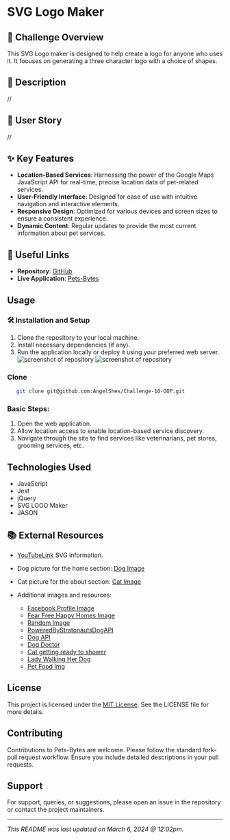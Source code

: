 # SVG Logo Maker

## 🌟 Challenge Overview
This SVG Logo maker is designed to help create a logo for anyone who uses it. It focuses on generating a three character logo with a choice of shapes.

## 📝 Description 
//

## 🐾 User Story
//

## ✨ Key Features
- **Location-Based Services**: Harnessing the power of the Google Maps JavaScript API for real-time, precise location data of pet-related services.
- **User-Friendly Interface**: Designed for ease of use with intuitive navigation and interactive elements.
- **Responsive Design**: Optimized for various devices and screen sizes to ensure a consistent experience.
- **Dynamic Content**: Regular updates to provide the most current information about pet services.

## 🔗 Useful Links
- **Repository**: [GitHub](https://github.com/fredm23579/pets-bytes/)
- **Live Application**: [Pets-Bytes](https://fredm23579.github.io/pets-bytes/)

## Usage

### 🛠️ Installation and Setup
1. Clone the repository to your local machine.
2. Install necessary dependencies (if any).
3. Run the application locally or deploy it using your preferred web server.
![screenshot of repository](<./assets/imgs/Screen Shot 2024-02-13 at 8.50.32 PM.png>)
![screenshot of repository](<./assets/imgs/image.png>)

### Clone

```bash
   git clone git@github.com:AngelShex/Challenge-10-OOP.git
```

### Basic Steps:
1. Open the web application.
2. Allow location access to enable location-based service discovery.
3. Navigate through the site to find services like veterinarians, pet stores, grooming services, etc.

## Technologies Used
- JavaScript
- Jest
- jQuery
- SVG LOGO Maker
- JASON


## 📚 External Resources
- [YouTubeLink](https://www.youtube.com/watch?v=GJYMcLus3v0&t=18s) SVG information.
- Dog picture for the home section: [Dog Image](https://inspirationseek.com/38-cute-dog-pictures/)
- Cat picture for the about section: [Cat Image](https://wildlife-photographs.blogspot.com/2013/07/Cat-Cute-Animals.html)

- Additional images and resources:
  
  - [Facebook Profile Image](https://www.facebook.com/profile.php?id=61556419702881&mibextid=LQQJ4d)
  - [Fear Free Happy Homes Image](https://www.fearfreehappyhomes.com/wp-content/uploads/2021/03/bigstock-Young-Woman-Taking-Photo-Of-Cu-374979739.jpg)
  - [Random Image](https://encrypted-tbn0.gstatic.com/images?q=tbn:ANd9GcS2LrToBEtSXKSw20rqoDtiyFCe2QvPhP2MFg&usqp=CAU)
  - [PoweredByStratonautsDogAPI](https://dogapi.dog/terms)
  - [Dog API](https://dogapi.dog/terms)
  - [Dog Doctor](https://img.freepik.com/free-vector/cute-dog-doctor-with-stethoscope-cartoon-vector-icon-illustration-animal-healthcare-icon-isolated_138676-5182.jpg?size=626&ext=jpg&ga=GA1.2.243159164.1707266342&semt=ais)
  - [Cat getting ready to shower](https://assets3.thrillist.com/v1/image/3059921/1584x832/scale;webp=auto;jpeg_quality=60;progressive.jpg)
  - [Lady Walking Her Dog](https://encrypted-tbn0.gstatic.com/images?q=tbn:ANd9GcQSzxdNpR31Chfeg38hWzWICEPBWIS88yD0Ew&usqp=CAU)
  - [Pet Food Img](https://media.istockphoto.com/id/1368129686/vector/pets-with-bowl-food.jpg?s=612x612&w=0&k=20&c=9vV5CZjdchE_w-n0BUt62s_CAVP3Fg_YTT5kNDqTTZA=)

## License
This project is licensed under the [MIT License](LICENSE). See the LICENSE file for more details.

## Contributing
Contributions to Pets-Bytes are welcome. Please follow the standard fork-pull request workflow. Ensure you include detailed descriptions in your pull requests.

## Support
For support, queries, or suggestions, please open an issue in the repository or contact the project maintainers.

---

*This README was last updated on March 6, 2024 @ 12:02pm.*